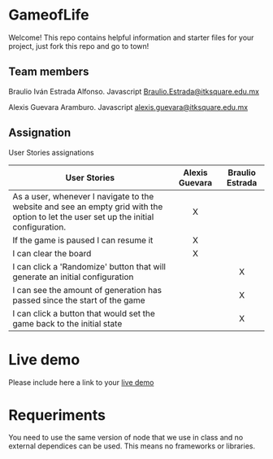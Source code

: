 
# GameofLife

Welcome! This repo contains helpful information and starter files for your project, just fork this repo and go to town!

## Team members

Braulio Iván Estrada Alfonso. Javascript Braulio.Estrada@itksquare.edu.mx

Alexis Guevara Aramburo. Javascript alexis.guevara@itksquare.edu.mx
## Assignation 

User Stories assignations

| User Stories     | Alexis Guevara | Braulio Estrada |
| ---------------- | :--: | :---: |
| As a user, whenever I navigate to the website and see an empty grid with the option to let the user set up the initial configuration. |  X   |      |
| If the game is paused I can resume it |  X    |     |
| I can clear the board |  X   |      |
| I can click a 'Randomize' button that will generate an initial configuration |    |   X   |
| I can see the amount of generation has passed since the start of the game |    |   X   |
| I can click a button that would set the game back to the initial state |    |   X   |

# Live demo

Please include here a link to your [live demo](url_here_please)

# Requeriments
You need to use the same version of node that we use in class and no external dependices can be used. This means no frameworks or libraries.

